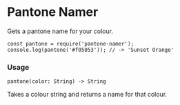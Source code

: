 # Pantone Namer

Gets a pantone name for your colour.

```
const pantone = require('pantone-namer');
console.log(pantone('#f05053')); // -> 'Sunset Orange'
```

### Usage

`pantone(color: String) -> String`

Takes a colour string and returns a name for that colour.

